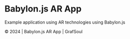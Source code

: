 # Babylon.js AR App

Example application using AR technologies using Babylon.js

© 2024 | Babylon.js AR App | GrafSoul
